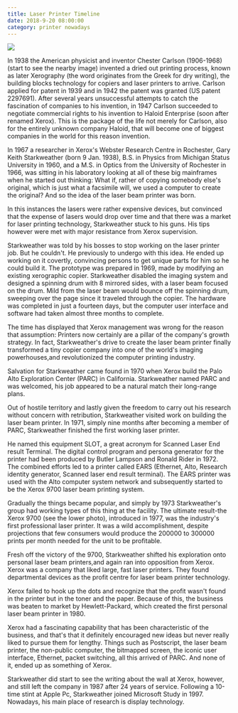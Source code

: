 ```yaml
---
title: Laser Printer Timeline
date: 2018-9-20 08:00:00
category: printer nowadays
---
```


![](/images/2.jpg)

In 1938 the American physicist and inventor Chester Carlson (1906-1968) (start to see the nearby image) invented a dried out printing process, known as later Xerography (the word originates from the Greek for dry writing), the building blocks technology for copiers and laser printers to arrive. Carlson applied for patent in 1939 and in 1942 the patent was granted (US patent 2297691). After several years unsuccessful attempts to catch the fascination of companies to his invention, in 1947 Carlson succeeded to negotiate commercial rights to his invention to Haloid Enterprise (soon after renamed Xerox). This is the package of the life not merely for Carlson, also for the entirely unknown company Haloid, that will become one of biggest companies in the world for this reason invention.

<!-- more -->

In 1967 a researcher in Xerox's Webster Research Centre in Rochester, Gary Keith Starkweather (born 9 Jan. 1938), B.S. in Physics from Michigan Status University in 1960, and a M.S. in Optics from the University of Rochester in 1966, was sitting in his laboratory looking at all of these big mainframes when he started out thinking: What if, rather of copying somebody else's original, which is just what a facsimile will, we used a computer to create the original? And so the idea of the laser beam printer was born.

In this instances the lasers were rather expensive devices, but convinced that the expense of lasers would drop over time and that there was a market for laser printing technology, Starkweather stuck to his guns. His tips however were met with major resistance from Xerox supervision.

Starkweather was told by his bosses to stop working on the laser printer job. But he couldn't. He previously to undergo with this idea. He ended up working on it covertly, convincing persons to get unique parts for him so he could build it. The prototype was prepared in 1969, made by modifying an existing xerographic copier. Starkweather disabled the imaging system and designed a spinning drum with 8 mirrored sides, with a laser beam focused on the drum. Mild from the laser beam would bounce off the spinning drum, sweeping over the page since it traveled through the copier. The hardware was completed in just a fourteen days, but the computer user interface and software had taken almost three months to complete.

The time has displayed that Xerox management was wrong for the reason that assumption: Printers now certainly are a pillar of the company's growth strategy. In fact, Starkweather's drive to create the laser beam printer finally transformed a tiny copier company into one of the world's imaging powerhouses,and revolutionized the computer printing industry.

Salvation for Starkweather came found in 1970 when Xerox build the Palo Alto Exploration Center (PARC) in California. Starkweather named PARC and was welcomed, his job appeared to be a natural match their long-range plans.

Out of hostile territory and lastly given the freedom to carry out his research without concern with retribution, Starkweather visited work on building the laser beam printer. In 1971, simply nine months after becoming a member of PARC, Starkweather finished the first working laser printer.

He named this equipment SLOT, a great acronym for Scanned Laser End result Terminal. The digital control program and persona generator for the printer had been produced by Butler Lampson and Ronald Rider in 1972. The combined efforts led to a printer called EARS (Ethernet, Alto, Research identity generator, Scanned laser end result terminal). The EARS printer was used with the Alto computer system network and subsequently started to be the Xerox 9700 laser beam printing system.

Gradually the things became popular, and simply by 1973 Starkweather's group had working types of this thing at the facility. The ultimate result-the Xerox 9700 (see the lower photo), introduced in 1977, was the industry's first professional laser printer. It was a wild accomplishment, despite projections that few consumers would produce the 200000 to 300000 prints per month needed for the unit to be profitable.

Fresh off the victory of the 9700, Starkweather shifted his exploration onto personal laser beam printers,and again ran into opposition from Xerox. Xerox was a company that liked large, fast laser printers. They found departmental devices as the profit centre for laser beam printer technology.

Xerox failed to hook up the dots and recognize that the profit wasn't found in the printer but in the toner and the paper. Because of this, the business was beaten to market by Hewlett-Packard, which created the first personal laser beam printer in 1980.

Xerox had a fascinating capability that has been characteristic of the business, and that's that it definitely encouraged new ideas but never really liked to pursue them for lengthy. Things such as Postscript, the laser beam printer, the non-public computer, the bitmapped screen, the iconic user interface, Ethernet, packet switching, all this arrived of PARC. And none of it, ended up as something of Xerox.

Starkweather did start to see the writing about the wall at Xerox, however, and still left the company in 1987 after 24 years of service. Following a 10-time stint at Apple Pc, Starkweather joined Microsoft Study in 1997. Nowadays, his main place of research is display technology.
